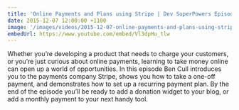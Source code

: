 ```yaml
---
title: 'Online Payments and Plans using Stripe | Dev SuperPowers Episode 17'
date: 2015-12-07 12:00:00 +1100
image: '/images/videos/2015-12-07-online-payments-and-plans-using-stripe-dev-superpowers-episode-17.jpg'
embedUrl: https://www.youtube.com/embed/Vl3dpHu_tlw
---
```


Whether you’re developing a product that needs to charge your customers, or you’re just curious about online payments, learning to take money online can open up a world of opportunities. In this episode Ben Cull introduces you to the payments company Stripe, shows you how to take a one-off payment, and demonstrates how to set up a recurring payment plan. By the end of the episode you’ll be ready to add a donation widget to your blog, or add a monthly payment to your next handy tool.

